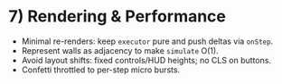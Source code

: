 # 7) Rendering & Performance

* Minimal re-renders: keep `executor` pure and push deltas via `onStep`.
* Represent walls as adjacency to make `simulate` O(1).
* Avoid layout shifts: fixed controls/HUD heights; no CLS on buttons.
* Confetti throttled to per-step micro bursts.

